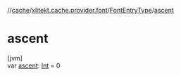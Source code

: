 //[cache](../../../index.md)/[xlitekt.cache.provider.font](../index.md)/[FontEntryType](index.md)/[ascent](ascent.md)

# ascent

[jvm]\
var [ascent](ascent.md): [Int](https://kotlinlang.org/api/latest/jvm/stdlib/kotlin/-int/index.html) = 0
